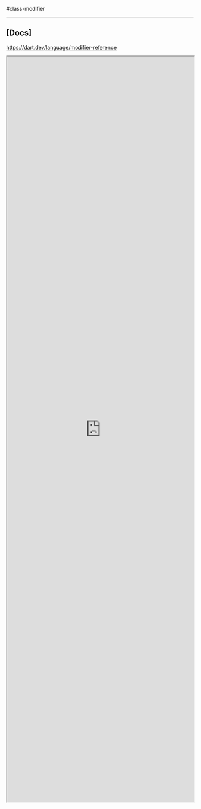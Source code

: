 #class-modifier 

---
## [Docs]
https://dart.dev/language/modifier-reference

<iframe src="https://dart.dev/language/modifier-reference" width=100% height= 2000></iframe>